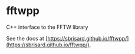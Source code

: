 # fftwpp

C++ interface to the FFTW library

See the docs at [https://sbrisard.github.io/fftwpp/](https://sbrisard.github.io/fftwpp/).

<!-- Local Variables: -->
<!-- fill-column: 80 -->
<!-- End: -->
